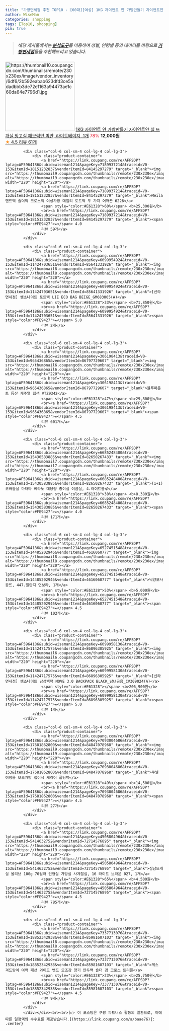 ```yaml
---
title: "가방면세점 추천 TOP10 - [60대][여성] 1KG 자이언트 얀 가방만들기 자이언트얀 실 뜨개실 망고실 패브릭얀 빅얀, 라이트베이지, 1개"
author: WiseMan
categories: shopping
tags: [Top10, shopping]
pin: true
---
```


> ##### 해당 게시물에서는 [**분석도구**](https://itemscout.io/)를 이용하여 **성별**, **연령별** 등의 데이터를 바탕으로 [**가방면세점**](https://link.coupang.com/a/baae76)들을 추천해드리고 있습니다.
<div class="container"><div class="row">
            <div class="col-6 col-sm-4 col-lg-4 col-lg-3">
                <div class="product-container">
                    <a href="https://link.coupang.com/re/AFFSDP?lptag=AF5964186&subid=wiseman1214&pageKey=7004395555&traceid=V0-153&itemId=17189081269&vendorItemId=84361162640" target="_blank"><img src="https://thumbnail10.coupangcdn.com/thumbnails/remote/230x230ex/image/vendor_inventory/6df6/2b592eabab623dfd3ce5adadbbb3de72e1163a94473ae1c60da64e7796d1.jpg" alt="https://thumbnail10.coupangcdn.com/thumbnails/remote/230x230ex/image/vendor_inventory/6df6/2b592eabab623dfd3ce5adadbbb3de72e1163a94473ae1c60da64e7796d1.jpg" width="220" height="220"></a>
                    <a href="https://link.coupang.com/re/AFFSDP?lptag=AF5964186&subid=wiseman1214&pageKey=7004395555&traceid=V0-153&itemId=17189081269&vendorItemId=84361162640" target="_blank">1KG 자이언트 얀 가방만들기 자이언트얀 실 뜨개실 망고실 패브릭얀 빅얀, 라이트베이지, 1개</a>
                    <span style="color:#E61328">78%</span> <b>12,000원</b>
                    <br><a href="https://link.coupang.com/re/AFFSDP?lptag=AF5964186&subid=wiseman1214&pageKey=7004395555&traceid=V0-153&itemId=17189081269&vendorItemId=84361162640" target="_blank"><span style="color:#FE9427">★</span> 4.5
                    리뷰 61개</a>
                </div>
            </div>
            
            <div class="col-6 col-sm-4 col-lg-4 col-lg-3">
                <div class="product-container">
                    <a href="https://link.coupang.com/re/AFFSDP?lptag=AF5964186&subid=wiseman1214&pageKey=7189937214&traceid=V0-153&itemId=18151232837&vendorItemId=84145297279" target="_blank"><img src="https://thumbnail9.coupangcdn.com/thumbnails/remote/230x230ex/image/vendor_inventory/e5de/fb5c17c426e1bdcec6d6e55f550e3eb1b8fed18dde728ffb6f4e015f7a4a.jpg" alt="https://thumbnail9.coupangcdn.com/thumbnails/remote/230x230ex/image/vendor_inventory/e5de/fb5c17c426e1bdcec6d6e55f550e3eb1b8fed18dde728ffb6f4e015f7a4a.jpg" width="220" height="220"></a>
                    <a href="https://link.coupang.com/re/AFFSDP?lptag=AF5964186&subid=wiseman1214&pageKey=7189937214&traceid=V0-153&itemId=18151232837&vendorItemId=84145297279" target="_blank">Meila 핸드백 숄더백 크로스백 여성가방 데일리 토트백 두 가지 어깨끈 6226</a>
                    <span style="color:#E61328">60%</span> <b>25,300원</b>
                    <br><a href="https://link.coupang.com/re/AFFSDP?lptag=AF5964186&subid=wiseman1214&pageKey=7189937214&traceid=V0-153&itemId=18151232837&vendorItemId=84145297279" target="_blank"><span style="color:#FE9427">★</span> 4.0
                    리뷰 59개</a>
                </div>
            </div>
            
            <div class="col-6 col-sm-4 col-lg-4 col-lg-3">
                <div class="product-container">
                    <a href="https://link.coupang.com/re/AFFSDP?lptag=AF5964186&subid=wiseman1214&pageKey=6099954924&traceid=V0-153&itemId=11424703651&vendorItemId=85641331926" target="_blank"><img src="https://thumbnail8.coupangcdn.com/thumbnails/remote/230x230ex/image/vendor_inventory/da02/38d4c14bd5c40901c2ea84d52d8b59f468c2bb85eb8596553ba570774630.JPG" alt="https://thumbnail8.coupangcdn.com/thumbnails/remote/230x230ex/image/vendor_inventory/da02/38d4c14bd5c40901c2ea84d52d8b59f468c2bb85eb8596553ba570774630.JPG" width="220" height="220"></a>
                    <a href="https://link.coupang.com/re/AFFSDP?lptag=AF5964186&subid=wiseman1214&pageKey=6099954924&traceid=V0-153&itemId=11424703651&vendorItemId=85641331926" target="_blank">[신라면세점] 쌤소나이트 토트백 LIE ECO BAG BEIGE_GM683005(A)</a>
                    <span style="color:#E61328">33%</span> <b>71,850원</b>
                    <br><a href="https://link.coupang.com/re/AFFSDP?lptag=AF5964186&subid=wiseman1214&pageKey=6099954924&traceid=V0-153&itemId=11424703651&vendorItemId=85641331926" target="_blank"><span style="color:#FE9427">★</span> 5.0
                    리뷰 2개</a>
                </div>
            </div>
            
            <div class="col-6 col-sm-4 col-lg-4 col-lg-3">
                <div class="product-container">
                    <a href="https://link.coupang.com/re/AFFSDP?lptag=AF5964186&subid=wiseman1214&pageKey=306198413&traceid=V0-153&itemId=965436865&vendorItemId=86797729607" target="_blank"><img src="https://thumbnail6.coupangcdn.com/thumbnails/remote/230x230ex/image/vendor_inventory/666f/e44132a795c67762d054475a13aa1f719befc3fd6b31e33822d611b2d8a6.jpg" alt="https://thumbnail6.coupangcdn.com/thumbnails/remote/230x230ex/image/vendor_inventory/666f/e44132a795c67762d054475a13aa1f719befc3fd6b31e33822d611b2d8a6.jpg" width="220" height="220"></a>
                    <a href="https://link.coupang.com/re/AFFSDP?lptag=AF5964186&subid=wiseman1214&pageKey=306198413&traceid=V0-153&itemId=965436865&vendorItemId=86797729607" target="_blank">블루마운트 등산 케주얼 힙색 VTZ9342</a>
                    <span style="color:#E61328">47%</span> <b>29,800원</b>
                    <br><a href="https://link.coupang.com/re/AFFSDP?lptag=AF5964186&subid=wiseman1214&pageKey=306198413&traceid=V0-153&itemId=965436865&vendorItemId=86797729607" target="_blank"><span style="color:#FE9427">★</span> 4.5
                    리뷰 601개</a>
                </div>
            </div>
            
            <div class="col-6 col-sm-4 col-lg-4 col-lg-3">
                <div class="product-container">
                    <a href="https://link.coupang.com/re/AFFSDP?lptag=AF5964186&subid=wiseman1214&pageKey=6685248400&traceid=V0-153&itemId=15430583885&vendorItemId=82650267433" target="_blank"><img src="https://thumbnail7.coupangcdn.com/thumbnails/remote/230x230ex/image/vendor_inventory/be7c/548f5dd84c7f7b27be798b229d8271b49162b75a55d1129abd6daa1ad617.jpg" alt="https://thumbnail7.coupangcdn.com/thumbnails/remote/230x230ex/image/vendor_inventory/be7c/548f5dd84c7f7b27be798b229d8271b49162b75a55d1129abd6daa1ad617.jpg" width="220" height="220"></a>
                    <a href="https://link.coupang.com/re/AFFSDP?lptag=AF5964186&subid=wiseman1214&pageKey=6685248400&traceid=V0-153&itemId=15430583885&vendorItemId=82650267433" target="_blank">(1+1)코바늘실 마타타 베라노 대용량 종이실 여름실, 4.라이트블루</a>
                    <span style="color:#E61328">38%</span> <b>8,380원</b>
                    <br><a href="https://link.coupang.com/re/AFFSDP?lptag=AF5964186&subid=wiseman1214&pageKey=6685248400&traceid=V0-153&itemId=15430583885&vendorItemId=82650267433" target="_blank"><span style="color:#FE9427">★</span> 4.0
                    리뷰 171개</a>
                </div>
            </div>
            
            <div class="col-6 col-sm-4 col-lg-4 col-lg-3">
                <div class="product-container">
                    <a href="https://link.coupang.com/re/AFFSDP?lptag=AF5964186&subid=wiseman1214&pageKey=6527451548&traceid=V0-153&itemId=14485202946&vendorItemId=4616060777" target="_blank"><img src="https://thumbnail8.coupangcdn.com/thumbnails/remote/230x230ex/image/vendor_inventory/cc0c/a740dd31b7ee92e19c6dad1c85610eba745fe7bd4cf906ee13dbc3126546.jpg" alt="https://thumbnail8.coupangcdn.com/thumbnails/remote/230x230ex/image/vendor_inventory/cc0c/a740dd31b7ee92e19c6dad1c85610eba745fe7bd4cf906ee13dbc3126546.jpg" width="220" height="220"></a>
                    <a href="https://link.coupang.com/re/AFFSDP?lptag=AF5964186&subid=wiseman1214&pageKey=6527451548&traceid=V0-153&itemId=14485202946&vendorItemId=4616060777" target="_blank">낙양모사 꽁뜨, 447.멜란지 연보라, 1개</a>
                    <span style="color:#E61328">53%</span> <b>5,000원</b>
                    <br><a href="https://link.coupang.com/re/AFFSDP?lptag=AF5964186&subid=wiseman1214&pageKey=6527451548&traceid=V0-153&itemId=14485202946&vendorItemId=4616060777" target="_blank"><span style="color:#FE9427">★</span> 4.5
                    리뷰 102개</a>
                </div>
            </div>
            
            <div class="col-6 col-sm-4 col-lg-4 col-lg-3">
                <div class="product-container">
                    <a href="https://link.coupang.com/re/AFFSDP?lptag=AF5964186&subid=wiseman1214&pageKey=6099958130&traceid=V0-153&itemId=11424717575&vendorItemId=86896305925" target="_blank"><img src="https://thumbnail6.coupangcdn.com/thumbnails/remote/230x230ex/image/vendor_inventory/a0e1/e80a1513bdde706a09fe16876bb89392a90e02039e98640bf0cdbe8be170.png" alt="https://thumbnail6.coupangcdn.com/thumbnails/remote/230x230ex/image/vendor_inventory/a0e1/e80a1513bdde706a09fe16876bb89392a90e02039e98640bf0cdbe8be170.png" width="220" height="220"></a>
                    <a href="https://link.coupang.com/re/AFFSDP?lptag=AF5964186&subid=wiseman1214&pageKey=6099958130&traceid=V0-153&itemId=11424717575&vendorItemId=86896305925" target="_blank">[신라면세점] 쌤소나이트 남성백팩 MOVE 3.0 BACKPACK BLACK_남녀공용_CV309024(A)</a>
                    <span style="color:#E61328"></span> <b>206,900원</b>
                    <br><a href="https://link.coupang.com/re/AFFSDP?lptag=AF5964186&subid=wiseman1214&pageKey=6099958130&traceid=V0-153&itemId=11424717575&vendorItemId=86896305925" target="_blank"><span style="color:#FE9427">★</span> 5.0
                    리뷰 1개</a>
                </div>
            </div>
            
            <div class="col-6 col-sm-4 col-lg-4 col-lg-3">
                <div class="product-container">
                    <a href="https://link.coupang.com/re/AFFSDP?lptag=AF5964186&subid=wiseman1214&pageKey=7093004686&traceid=V0-153&itemId=17681862800&vendorItemId=84847078968" target="_blank"><img src="https://thumbnail9.coupangcdn.com/thumbnails/remote/230x230ex/image/vendor_inventory/21fe/f19500e36bceacd71fce5dc519f408405a201019f2a0690be5f8d0c79759.jpg" alt="https://thumbnail9.coupangcdn.com/thumbnails/remote/230x230ex/image/vendor_inventory/21fe/f19500e36bceacd71fce5dc519f408405a201019f2a0690be5f8d0c79759.jpg" width="220" height="220"></a>
                    <a href="https://link.coupang.com/re/AFFSDP?lptag=AF5964186&subid=wiseman1214&pageKey=7093004686&traceid=V0-153&itemId=17681862800&vendorItemId=84847078968" target="_blank">쿠넬 여행용 보조가방 접이식 캐리어 폴딩백</a>
                    <span style="color:#E61328">49%</span> <b>14,500원</b>
                    <br><a href="https://link.coupang.com/re/AFFSDP?lptag=AF5964186&subid=wiseman1214&pageKey=7093004686&traceid=V0-153&itemId=17681862800&vendorItemId=84847078968" target="_blank"><span style="color:#FE9427">★</span> 4.5
                    리뷰 27개</a>
                </div>
            </div>
            
            <div class="col-6 col-sm-4 col-lg-4 col-lg-3">
                <div class="product-container">
                    <a href="https://link.coupang.com/re/AFFSDP?lptag=AF5964186&subid=wiseman1214&pageKey=4505804964&traceid=V0-153&itemId=5414632752&vendorItemId=72714576895" target="_blank"><img src="https://thumbnail9.coupangcdn.com/thumbnails/remote/230x230ex/image/vendor_inventory/6948/d69ca8ff8e9ac8f74572af387e27bf3a20a82a5d56c5f619ed4b60d848bb.jpg" alt="https://thumbnail9.coupangcdn.com/thumbnails/remote/230x230ex/image/vendor_inventory/6948/d69ca8ff8e9ac8f74572af387e27bf3a20a82a5d56c5f619ed4b60d848bb.jpg" width="220" height="220"></a>
                    <a href="https://link.coupang.com/re/AFFSDP?lptag=AF5964186&subid=wiseman1214&pageKey=4505804964&traceid=V0-153&itemId=5414632752&vendorItemId=72714576895" target="_blank">삼남뜨개실 올리브 100g 70컬러 인형실 가방실 사계절실, 16 라이트 브라운 027, 1개</a>
                    <span style="color:#E61328">65%</span> <b>4,500원</b>
                    <br><a href="https://link.coupang.com/re/AFFSDP?lptag=AF5964186&subid=wiseman1214&pageKey=4505804964&traceid=V0-153&itemId=5414632752&vendorItemId=72714576895" target="_blank"><span style="color:#FE9427">★</span> 4.5
                    리뷰 785개</a>
                </div>
            </div>
            
            <div class="col-6 col-sm-4 col-lg-4 col-lg-3">
                <div class="product-container">
                    <a href="https://link.coupang.com/re/AFFSDP?lptag=AF5964186&subid=wiseman1214&pageKey=7337713076&traceid=V0-153&itemId=18852342938&vendorItemId=85981607103" target="_blank"><img src="https://thumbnail8.coupangcdn.com/thumbnails/remote/230x230ex/image/vendor_inventory/f603/9963719703ea349baa8e00f0e69d8270add69bf34644fe50ec77e7664286.png" alt="https://thumbnail8.coupangcdn.com/thumbnails/remote/230x230ex/image/vendor_inventory/f603/9963719703ea349baa8e00f0e69d8270add69bf34644fe50ec77e7664286.png" width="220" height="220"></a>
                    <a href="https://link.coupang.com/re/AFFSDP?lptag=AF5964186&subid=wiseman1214&pageKey=7337713076&traceid=V0-153&itemId=18852342938&vendorItemId=85981607103" target="_blank">게스 겨드랑이 여백 패션 와이드 밴드 모조감 양기 만두백 숄더 겸 크로스 트리플</a>
                    <span style="color:#E61328">23%</span> <b>25,750원</b>
                    <br><a href="https://link.coupang.com/re/AFFSDP?lptag=AF5964186&subid=wiseman1214&pageKey=7337713076&traceid=V0-153&itemId=18852342938&vendorItemId=85981607103" target="_blank"><span style="color:#FE9427">★</span> 4.5
                    리뷰 9개</a>
                </div>
            </div>
            </div></div><br><br>[👉 이 포스팅은 쿠팡 파트너스 활동의 일환으로, 이에 따른 일정액의 수수료를 제공받습니다.](https://link.coupang.com/a/baae76){: .center}
